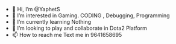 - 👋 Hi, I’m @YaphetS
- 👀 I’m interested in Gaming. CODING  , Debugging, Programming 
- 🌱 I’m currently learning Nothing 
- 💞️ I’m looking to play and collaborate in Dota2 Platform 
- 📫 How to reach me Text me in 9641658695

<!---
YaphetSgoD/YaphetSgoD is a ✨ special ✨ repository because its `README.md` (this file) appears on your GitHub profile.
You can click the Preview link to take a look at your changes.
--->
